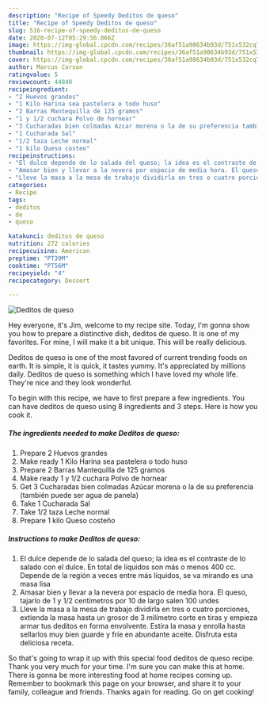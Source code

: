 ```yaml
---
description: "Recipe of Speedy Deditos de queso"
title: "Recipe of Speedy Deditos de queso"
slug: 516-recipe-of-speedy-deditos-de-queso
date: 2020-07-12T05:29:56.066Z
image: https://img-global.cpcdn.com/recipes/36af51a98634b93d/751x532cq70/deditos-de-queso-foto-principal.jpg
thumbnail: https://img-global.cpcdn.com/recipes/36af51a98634b93d/751x532cq70/deditos-de-queso-foto-principal.jpg
cover: https://img-global.cpcdn.com/recipes/36af51a98634b93d/751x532cq70/deditos-de-queso-foto-principal.jpg
author: Marcus Carson
ratingvalue: 5
reviewcount: 44840
recipeingredient:
- "2 Huevos grandes"
- "1 Kilo Harina sea pastelera o todo huso"
- "2 Barras Mantequilla de 125 gramos"
- "1 y 1/2 cuchara Polvo de hornear"
- "3 Cucharadas bien colmadas Azcar morena o la de su preferencia tambin puede ser agua de panela"
- "1 Cucharada Sal"
- "1/2 taza Leche normal"
- "1 kilo Queso costeo"
recipeinstructions:
- "El dulce depende de lo salada del queso; la idea es el contraste de lo salado con el dulce. En total de líquidos son más o menos 400 cc. Depende de la región a veces entre más líquidos, se va mirando es una masa lisa"
- "Amasar bien y llevar a la nevera por espacio de media hora. El queso, tajarlo de 1 y 1/2 centímetros por 10 de largo salen 100 undes"
- "Lleve la masa a la mesa de trabajo dividirla en tres o cuatro porciones, extienda la masa hasta un grosor de 3 milímetro corte en tiras y empieza armar tus deditos en forma envolvente. Estira la masa y enrolla hasta sellarlos muy bien guarde y fríe en abundante aceite. Disfruta esta deliciosa receta."
categories:
- Recipe
tags:
- deditos
- de
- queso

katakunci: deditos de queso 
nutrition: 272 calories
recipecuisine: American
preptime: "PT39M"
cooktime: "PT56M"
recipeyield: "4"
recipecategory: Dessert

---
```



![Deditos de queso](https://img-global.cpcdn.com/recipes/36af51a98634b93d/751x532cq70/deditos-de-queso-foto-principal.jpg)

Hey everyone, it's Jim, welcome to my recipe site. Today, I'm gonna show you how to prepare a distinctive dish, deditos de queso. It is one of my favorites. For mine, I will make it a bit unique. This will be really delicious.



Deditos de queso is one of the most favored of current trending foods on earth. It is simple, it is quick, it tastes yummy. It's appreciated by millions daily. Deditos de queso is something which I have loved my whole life. They're nice and they look wonderful.


To begin with this recipe, we have to first prepare a few ingredients. You can have deditos de queso using 8 ingredients and 3 steps. Here is how you cook it.

<!--inarticleads1-->

##### The ingredients needed to make Deditos de queso:

1. Prepare 2 Huevos grandes
1. Make ready 1 Kilo Harina sea pastelera o todo huso
1. Prepare 2 Barras Mantequilla de 125 gramos
1. Make ready 1 y 1/2 cuchara Polvo de hornear
1. Get 3 Cucharadas bien colmadas Azúcar morena o la de su preferencia (también puede ser agua de panela)
1. Take 1 Cucharada Sal
1. Take 1/2 taza Leche normal
1. Prepare 1 kilo Queso costeño




<!--inarticleads2-->

##### Instructions to make Deditos de queso:

1. El dulce depende de lo salada del queso; la idea es el contraste de lo salado con el dulce. En total de líquidos son más o menos 400 cc. Depende de la región a veces entre más líquidos, se va mirando es una masa lisa
1. Amasar bien y llevar a la nevera por espacio de media hora. El queso, tajarlo de 1 y 1/2 centímetros por 10 de largo salen 100 undes
1. Lleve la masa a la mesa de trabajo dividirla en tres o cuatro porciones, extienda la masa hasta un grosor de 3 milímetro corte en tiras y empieza armar tus deditos en forma envolvente. Estira la masa y enrolla hasta sellarlos muy bien guarde y fríe en abundante aceite. Disfruta esta deliciosa receta.




So that's going to wrap it up with this special food deditos de queso recipe. Thank you very much for your time. I'm sure you can make this at home. There is gonna be more interesting food at home recipes coming up. Remember to bookmark this page on your browser, and share it to your family, colleague and friends. Thanks again for reading. Go on get cooking!
